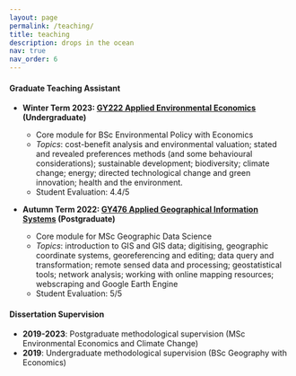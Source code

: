 ```yaml
---
layout: page
permalink: /teaching/
title: teaching
description: drops in the ocean
nav: true
nav_order: 6
---
```


#### Graduate Teaching Assistant
* **Winter Term 2023: [GY222 Applied Environmental Economics](https://www.lse.ac.uk/resources/calendar2020-2021/courseGuides/GY/2020_GY222.htm) (Undergraduate)**

    - Core module for BSc Environmental Policy with Economics 
    - _Topics_: cost-benefit analysis and environmental valuation; stated and revealed preferences methods (and some behavioural considerations); sustainable development; biodiversity; climate change; energy; directed technological change and green innovation; health and the environment.
    - Student Evaluation: 4.4/5


* **Autumn Term 2022: [GY476 Applied Geographical Information Systems](https://www.lse.ac.uk/resources/calendar2021-2022/courseGuides/GY/2021_GY476.htm) (Postgraduate)**

    - Core module for MSc Geographic Data Science
    - _Topics_: introduction to GIS and GIS data; digitising, geographic coordinate systems, georeferencing and editing; data query and transformation; remote sensed data and processing; geostatistical tools; network analysis; working with online mapping resources; webscraping and Google Earth Engine
    - Student Evaluation: 5/5

#### Dissertation Supervision
* **2019-2023**: Postgraduate methodological supervision (MSc Environmental Economics and Climate Change)
* **2019**: Undergraduate methodological supervision (BSc Geography with Economics)

